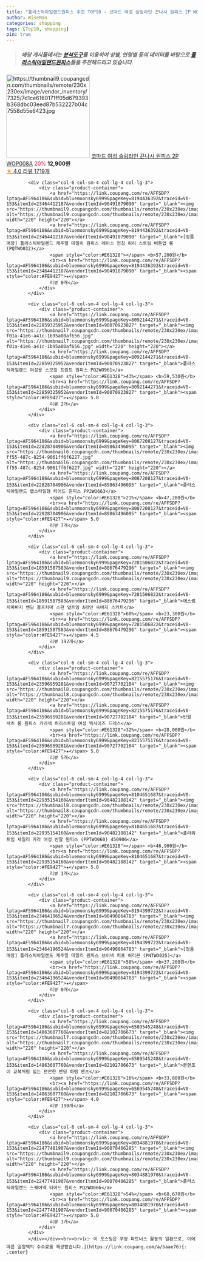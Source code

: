 ```yaml
---
title: "플라스틱아일랜드원피스 추천 TOP10 - 코마드 여성 슬림라인 끈나시 원피스 2P WOP008A"
author: WiseMan
categories: shopping
tags: [Top10, shopping]
pin: true
---
```


> ##### 해당 게시물에서는 [**분석도구**](https://itemscout.io/)를 이용하여 **성별**, **연령별** 등의 데이터를 바탕으로 [**플라스틱아일랜드원피스**](https://link.coupang.com/a/baae76)들을 추천해드리고 있습니다.
<div class="container"><div class="row">
            <div class="col-6 col-sm-4 col-lg-4 col-lg-3">
                <div class="product-container">
                    <a href="https://link.coupang.com/re/AFFSDP?lptag=AF5964186&subid=bluemoonsky6999&pageKey=7201134419&traceid=V0-153&itemId=18202869642&vendorItemId=85351270615" target="_blank"><img src="https://thumbnail9.coupangcdn.com/thumbnails/remote/230x230ex/image/vendor_inventory/7325/7d1ce6160171ff05d679393b368dbc03eed87b532227b04c7558d55e6423.jpg" alt="https://thumbnail9.coupangcdn.com/thumbnails/remote/230x230ex/image/vendor_inventory/7325/7d1ce6160171ff05d679393b368dbc03eed87b532227b04c7558d55e6423.jpg" width="220" height="220"></a>
                    <a href="https://link.coupang.com/re/AFFSDP?lptag=AF5964186&subid=bluemoonsky6999&pageKey=7201134419&traceid=V0-153&itemId=18202869642&vendorItemId=85351270615" target="_blank">코마드 여성 슬림라인 끈나시 원피스 2P WOP008A</a>
                    <span style="color:#E61328">20%</span> <b>12,900원</b>
                    <br><a href="https://link.coupang.com/re/AFFSDP?lptag=AF5964186&subid=bluemoonsky6999&pageKey=7201134419&traceid=V0-153&itemId=18202869642&vendorItemId=85351270615" target="_blank"><span style="color:#FE9427">★</span> 4.0
                    리뷰 1719개</a>
                </div>
            </div>
            
            <div class="col-6 col-sm-4 col-lg-4 col-lg-3">
                <div class="product-container">
                    <a href="https://link.coupang.com/re/AFFSDP?lptag=AF5964186&subid=bluemoonsky6999&pageKey=8194436392&traceid=V0-153&itemId=23464412187&vendorItemId=90491079090" target="_blank"><img src="https://thumbnail9.coupangcdn.com/thumbnails/remote/230x230ex/image/vendor_inventory/4a81/c581cb38035e73c9a664df257f966688c428c661b957c7d59905194eb2b1.jpg" alt="https://thumbnail9.coupangcdn.com/thumbnails/remote/230x230ex/image/vendor_inventory/4a81/c581cb38035e73c9a664df257f966688c428c661b957c7d59905194eb2b1.jpg" width="220" height="220"></a>
                    <a href="https://link.coupang.com/re/AFFSDP?lptag=AF5964186&subid=bluemoonsky6999&pageKey=8194436392&traceid=V0-153&itemId=23464412187&vendorItemId=90491079090" target="_blank">[정품매장] 플라스틱아일랜드 캐주얼 데일리 원피스 레이스 펀칭 허리 스트링 버튼업 롱 (PQTWO032)</a>
                    <span style="color:#E61328"></span> <b>57,200원</b>
                    <br><a href="https://link.coupang.com/re/AFFSDP?lptag=AF5964186&subid=bluemoonsky6999&pageKey=8194436392&traceid=V0-153&itemId=23464412187&vendorItemId=90491079090" target="_blank"><span style="color:#FE9427">★</span> 
                    리뷰 0개</a>
                </div>
            </div>
            
            <div class="col-6 col-sm-4 col-lg-4 col-lg-3">
                <div class="product-container">
                    <a href="https://link.coupang.com/re/AFFSDP?lptag=AF5964186&subid=bluemoonsky6999&pageKey=8092144271&traceid=V0-153&itemId=22859325952&vendorItemId=90070923827" target="_blank"><img src="https://thumbnail7.coupangcdn.com/thumbnails/remote/230x230ex/image/retail/images/2024/05/23/17/6/ce9c8b66-f01a-41e6-a41c-1b95a80af656.jpg" alt="https://thumbnail7.coupangcdn.com/thumbnails/remote/230x230ex/image/retail/images/2024/05/23/17/6/ce9c8b66-f01a-41e6-a41c-1b95a80af656.jpg" width="220" height="220"></a>
                    <a href="https://link.coupang.com/re/AFFSDP?lptag=AF5964186&subid=bluemoonsky6999&pageKey=8092144271&traceid=V0-153&itemId=22859325952&vendorItemId=90070923827" target="_blank">플라스틱아일랜드 여성용 스모킹 프린트 원피스 PQ2WO961</a>
                    <span style="color:#E61328">43%</span> <b>59,530원</b>
                    <br><a href="https://link.coupang.com/re/AFFSDP?lptag=AF5964186&subid=bluemoonsky6999&pageKey=8092144271&traceid=V0-153&itemId=22859325952&vendorItemId=90070923827" target="_blank"><span style="color:#FE9427">★</span> 5.0
                    리뷰 2개</a>
                </div>
            </div>
            
            <div class="col-6 col-sm-4 col-lg-4 col-lg-3">
                <div class="product-container">
                    <a href="https://link.coupang.com/re/AFFSDP?lptag=AF5964186&subid=bluemoonsky6999&pageKey=8087208127&traceid=V0-153&itemId=22828704906&vendorItemId=89863496095" target="_blank"><img src="https://thumbnail6.coupangcdn.com/thumbnails/remote/230x230ex/image/retail/images/2024/05/09/9/4/5980cb2a-ff55-487c-8254-9061ff6f6227.jpg" alt="https://thumbnail6.coupangcdn.com/thumbnails/remote/230x230ex/image/retail/images/2024/05/09/9/4/5980cb2a-ff55-487c-8254-9061ff6f6227.jpg" width="220" height="220"></a>
                    <a href="https://link.coupang.com/re/AFFSDP?lptag=AF5964186&subid=bluemoonsky6999&pageKey=8087208127&traceid=V0-153&itemId=22828704906&vendorItemId=89863496095" target="_blank">플라스틱아일랜드 랩스타일형 티어드 원피스 PP2WO663</a>
                    <span style="color:#E61328">21%</span> <b>47,200원</b>
                    <br><a href="https://link.coupang.com/re/AFFSDP?lptag=AF5964186&subid=bluemoonsky6999&pageKey=8087208127&traceid=V0-153&itemId=22828704906&vendorItemId=89863496095" target="_blank"><span style="color:#FE9427">★</span> 5.0
                    리뷰 7개</a>
                </div>
            </div>
            
            <div class="col-6 col-sm-4 col-lg-4 col-lg-3">
                <div class="product-container">
                    <a href="https://link.coupang.com/re/AFFSDP?lptag=AF5964186&subid=bluemoonsky6999&pageKey=7281506822&traceid=V0-153&itemId=18591587583&vendorItemId=88676479296" target="_blank"><img src="https://thumbnail9.coupangcdn.com/thumbnails/remote/230x230ex/image/vendor_inventory/2607/3bfcce29855306038cc18fbcc008b74d28a15865e7bd4bf7a2fc64d04332.jpg" alt="https://thumbnail9.coupangcdn.com/thumbnails/remote/230x230ex/image/vendor_inventory/2607/3bfcce29855306038cc18fbcc008b74d28a15865e7bd4bf7a2fc64d04332.jpg" width="220" height="220"></a>
                    <a href="https://link.coupang.com/re/AFFSDP?lptag=AF5964186&subid=bluemoonsky6999&pageKey=7281506822&traceid=V0-153&itemId=18591587583&vendorItemId=88676479296" target="_blank">에스썸 치마바지 밴딩 골프치마 스판 앞트임 A라인 속바지 스커트</a>
                    <span style="color:#E61328">60%</span> <b>23,300원</b>
                    <br><a href="https://link.coupang.com/re/AFFSDP?lptag=AF5964186&subid=bluemoonsky6999&pageKey=7281506822&traceid=V0-153&itemId=18591587583&vendorItemId=88676479296" target="_blank"><span style="color:#FE9427">★</span> 4.5
                    리뷰 192개</a>
                </div>
            </div>
            
            <div class="col-6 col-sm-4 col-lg-4 col-lg-3">
                <div class="product-container">
                    <a href="https://link.coupang.com/re/AFFSDP?lptag=AF5964186&subid=bluemoonsky6999&pageKey=8215575176&traceid=V0-153&itemId=23596959281&vendorItemId=90727702104" target="_blank"><img src="https://thumbnail8.coupangcdn.com/thumbnails/remote/230x230ex/image/vendor_inventory/6166/8df9c6ae4d0975b2c1d32777accfc00f3c8b89889b29e0aa53b9b158c54a.jpg" alt="https://thumbnail8.coupangcdn.com/thumbnails/remote/230x230ex/image/vendor_inventory/6166/8df9c6ae4d0975b2c1d32777accfc00f3c8b89889b29e0aa53b9b158c54a.jpg" width="220" height="220"></a>
                    <a href="https://link.coupang.com/re/AFFSDP?lptag=AF5964186&subid=bluemoonsky6999&pageKey=8215575176&traceid=V0-153&itemId=23596959281&vendorItemId=90727702104" target="_blank">반팔 셔츠 롱 원피스 카라넥 허리스트링 여성 빅사이즈 드레스</a>
                    <span style="color:#E61328">32%</span> <b>28,000원</b>
                    <br><a href="https://link.coupang.com/re/AFFSDP?lptag=AF5964186&subid=bluemoonsky6999&pageKey=8215575176&traceid=V0-153&itemId=23596959281&vendorItemId=90727702104" target="_blank"><span style="color:#FE9427">★</span> 5.0
                    리뷰 5개</a>
                </div>
            </div>
            
            <div class="col-6 col-sm-4 col-lg-4 col-lg-3">
                <div class="product-container">
                    <a href="https://link.coupang.com/re/AFFSDP?lptag=AF5964186&subid=bluemoonsky6999&pageKey=8104651687&traceid=V0-153&itemId=22935154160&vendorItemId=90482188142" target="_blank"><img src="https://thumbnail8.coupangcdn.com/thumbnails/remote/230x230ex/image/vendor_inventory/0469/b9ba985ae8a37e18b6a8d84681dd982c08bc6973a62fd5985824fb15050c.jpg" alt="https://thumbnail8.coupangcdn.com/thumbnails/remote/230x230ex/image/vendor_inventory/0469/b9ba985ae8a37e18b6a8d84681dd982c08bc6973a62fd5985824fb15050c.jpg" width="220" height="220"></a>
                    <a href="https://link.coupang.com/re/AFFSDP?lptag=AF5964186&subid=bluemoonsky6999&pageKey=8104651687&traceid=V0-153&itemId=22935154160&vendorItemId=90482188142" target="_blank">플라워 트임 세일러 카라 여성 반팔 원피스 (PPTWO060) 450906</a>
                    <span style="color:#E61328"></span> <b>46,900원</b>
                    <br><a href="https://link.coupang.com/re/AFFSDP?lptag=AF5964186&subid=bluemoonsky6999&pageKey=8104651687&traceid=V0-153&itemId=22935154160&vendorItemId=90482188142" target="_blank"><span style="color:#FE9427">★</span> 5.0
                    리뷰 1개</a>
                </div>
            </div>
            
            <div class="col-6 col-sm-4 col-lg-4 col-lg-3">
                <div class="product-container">
                    <a href="https://link.coupang.com/re/AFFSDP?lptag=AF5964186&subid=bluemoonsky6999&pageKey=8194399722&traceid=V0-153&itemId=23464196524&vendorItemId=90490864783" target="_blank"><img src="https://thumbnail7.coupangcdn.com/thumbnails/remote/230x230ex/image/vendor_inventory/18e0/51bf0716d964d351086856db3fccbc873d14c261b8bbeb41f4477b7b10a9.jpg" alt="https://thumbnail7.coupangcdn.com/thumbnails/remote/230x230ex/image/vendor_inventory/18e0/51bf0716d964d351086856db3fccbc873d14c261b8bbeb41f4477b7b10a9.jpg" width="220" height="220"></a>
                    <a href="https://link.coupang.com/re/AFFSDP?lptag=AF5964186&subid=bluemoonsky6999&pageKey=8194399722&traceid=V0-153&itemId=23464196524&vendorItemId=90490864783" target="_blank">[정품매장] 플라스틱아일랜드 캐주얼 데일리 원피스 브이넥 퍼프 허리끈 (PNTWO025)</a>
                    <span style="color:#E61328">58%</span> <b>37,200원</b>
                    <br><a href="https://link.coupang.com/re/AFFSDP?lptag=AF5964186&subid=bluemoonsky6999&pageKey=8194399722&traceid=V0-153&itemId=23464196524&vendorItemId=90490864783" target="_blank"><span style="color:#FE9427">★</span> 
                    리뷰 0개</a>
                </div>
            </div>
            
            <div class="col-6 col-sm-4 col-lg-4 col-lg-3">
                <div class="product-container">
                    <a href="https://link.coupang.com/re/AFFSDP?lptag=AF5964186&subid=bluemoonsky6999&pageKey=6589545248&traceid=V0-153&itemId=14863607760&vendorItemId=82102706673" target="_blank"><img src="https://thumbnail7.coupangcdn.com/thumbnails/remote/230x230ex/image/vendor_inventory/2357/4fee5409d51f2a7cfbadd084fa92e3d2cd65dc3e2f47e093b6a8e16fceb4.jpg" alt="https://thumbnail7.coupangcdn.com/thumbnails/remote/230x230ex/image/vendor_inventory/2357/4fee5409d51f2a7cfbadd084fa92e3d2cd65dc3e2f47e093b6a8e16fceb4.jpg" width="220" height="220"></a>
                    <a href="https://link.coupang.com/re/AFFSDP?lptag=AF5964186&subid=bluemoonsky6999&pageKey=6589545248&traceid=V0-153&itemId=14863607760&vendorItemId=82102706673" target="_blank">퀸앤조이 교복처럼 입는 편안한 밴딩 하렘 팬츠</a>
                    <span style="color:#E61328">16%</span> <b>33,800원</b>
                    <br><a href="https://link.coupang.com/re/AFFSDP?lptag=AF5964186&subid=bluemoonsky6999&pageKey=6589545248&traceid=V0-153&itemId=14863607760&vendorItemId=82102706673" target="_blank"><span style="color:#FE9427">★</span> 4.0
                    리뷰 190개</a>
                </div>
            </div>
            
            <div class="col-6 col-sm-4 col-lg-4 col-lg-3">
                <div class="product-container">
                    <a href="https://link.coupang.com/re/AFFSDP?lptag=AF5964186&subid=bluemoonsky6999&pageKey=8034881970&traceid=V0-153&itemId=22477481907&vendorItemId=90070406285" target="_blank"><img src="https://thumbnail9.coupangcdn.com/thumbnails/remote/230x230ex/image/rs_quotation_api/adgrvotk/8f18f934681f434a9ffa9ab3beb64de9.jpg" alt="https://thumbnail9.coupangcdn.com/thumbnails/remote/230x230ex/image/rs_quotation_api/adgrvotk/8f18f934681f434a9ffa9ab3beb64de9.jpg" width="220" height="220"></a>
                    <a href="https://link.coupang.com/re/AFFSDP?lptag=AF5964186&subid=bluemoonsky6999&pageKey=8034881970&traceid=V0-153&itemId=22477481907&vendorItemId=90070406285" target="_blank">플라스틱아일랜드 스퀘어넥 티어드 원피스 PQ2WO066</a>
                    <span style="color:#E61328">54%</span> <b>68,670원</b>
                    <br><a href="https://link.coupang.com/re/AFFSDP?lptag=AF5964186&subid=bluemoonsky6999&pageKey=8034881970&traceid=V0-153&itemId=22477481907&vendorItemId=90070406285" target="_blank"><span style="color:#FE9427">★</span> 5.0
                    리뷰 1개</a>
                </div>
            </div>
            </div></div><br><br>[👉 이 포스팅은 쿠팡 파트너스 활동의 일환으로, 이에 따른 일정액의 수수료를 제공받습니다.](https://link.coupang.com/a/baae76){: .center}